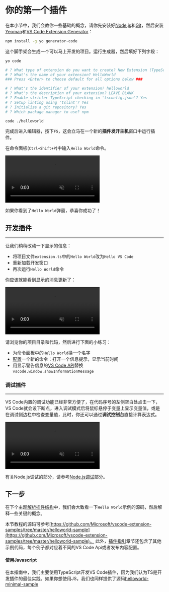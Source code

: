# 你的第一个插件

在本小节中，我们会教你一些基础的概念，请你先安装好[Node.js](https://nodejs.org/en/)和[Git](https://git-scm.com/)，然后安装[Yeoman](http://yeoman.io/)和[VS Code Extension Generator](https://www.npmjs.com/package/generator-code)：

```bash
npm install -g yo generator-code
```
这个脚手架会生成一个可以马上开发的项目。运行生成器，然后填好下列字段：

```bash
yo code

# ? What type of extension do you want to create? New Extension (TypeScript)
# ? What's the name of your extension? HelloWorld
### Press <Enter> to choose default for all options below ###

# ? What's the identifier of your extension? helloworld
# ? What's the description of your extension? LEAVE BLANK
# ? Enable stricter TypeScript checking in 'tsconfig.json'? Yes
# ? Setup linting using 'tslint'? Yes
# ? Initialize a git repository? Yes
# ? Which package manager to use? npm

code ./helloworld
```

完成后进入编辑器，按下`F5`，这会立马在一个新的**插件发开主机**窗口中运行插件。

在命令面板(`Ctrl+Shift+P`)中输入`Hello World`命令。

<video loop muted playsinline controls>
  <source src="https://code.visualstudio.com/api/get-started/your-first-extension/launch.mp4" type="video/mp4">
</video>

如果你看到了`Hello World`弹窗，恭喜你成功了！

## 开发插件
---
让我们稍稍改动一下显示的信息：
- 将项目文件`extension.ts`中的`Hello World`改为`Hello VS Code`
- 重新加载开发窗口
- 再次运行`Hello World`命令

你应该就能看到显示的消息更新了：

<video loop muted playsinline controls>
  <source src="https://code.visualstudio.com/api/get-started/your-first-extension/reload.mp4" type="video/mp4">
</video>


请浏览你的项目目录和代码，然后进行下面的小练习：
- 为命令面板中的`Hello World`换一个名字
- [配置]()一个新的命令：打开一个信息提示，显示当前时间
- 用显示警告信息的[VS Code API]()替换`vscode.window.showInformationMessage`

### 调试插件
---
VS Code内置的调试功能已经非常方便了，在代码序号的左侧空白处点击一下，VS Code就会设下断点，进入调试模式后将鼠标悬停于变量上显示变量值，或是在调试侧边栏中检查变量值，此时，你还可以通过**调试控制台**直接计算表达式。

<video loop muted playsinline controls>
  <source src="https://code.visualstudio.com/api/get-started/your-first-extension/debug.mp4" type="video/mp4">
</video>

有关Node.js调试的部分，请参考[Node.js调试]()部分。

## 下一步

在下个主题[解析插件结构]()中，我们会大致看一下`Hello World`示例的源码，然后解释一些关键的概念。

本节教程的源码可参考[https://github.com/Microsoft/vscode-extension-samples/tree/master/helloworld-sample](https://github.com/Microsoft/vscode-extension-samples/tree/master/helloworld-sample)。
此外，[插件指引]()章节还包含了其他示例代码，每个例子都对应着不同的VS Code Api或者发布内容配置。

#### 使用Javascript
在本指南中，我们主要使用TypeScript开发VS Code插件，因为我们认为TS是开发插件的最佳实践。如果你想使用JS，我们也同样提供了源码[helloworld-minimal-sample](https://github.com/Microsoft/vscode-extension-samples/tree/master/helloworld-minimal-sample)
